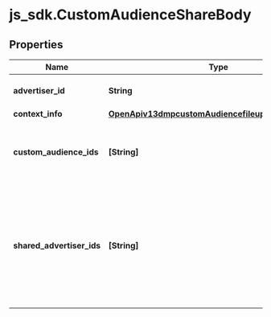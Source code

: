# js_sdk.CustomAudienceShareBody

## Properties
Name | Type | Description | Notes
------------ | ------------- | ------------- | -------------
**advertiser_id** | **String** | Operator advertiser ID. | [required] 
**context_info** | [**OpenApiv13dmpcustomAudiencefileuploadContextInfo**](OpenApiv13dmpcustomAudiencefileuploadContextInfo.md) |  | [optional] 
**custom_audience_ids** | **[String]** | Custom audiences that you want to share. Size: 1-10. | [required] 
**shared_advertiser_ids** | **[String]** | Advertisers that you want to share audiences with. They must be in the same Business Center as you. Size: 1-10. | [required] 
